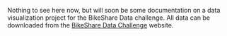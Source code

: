 Nothing to see here now, but will soon be some documentation on a data visualization project for the BikeShare Data challenge. All data can be downloaded from the [BikeShare Data Challenge](http://bayareabikeshare.com/datachallenge) website.